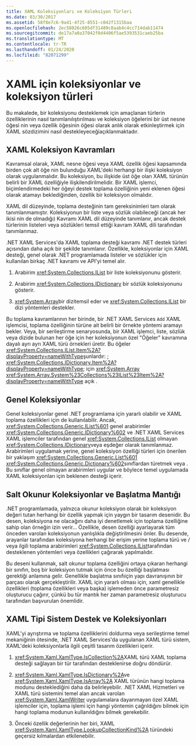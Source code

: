 ```yaml
---
title: XAML Koleksiyonları ve Koleksiyon Türleri
ms.date: 03/30/2017
ms.assetid: 58f8e7c6-9a41-4f25-8551-c042f1315baa
ms.openlocfilehash: 2ec58026c605df31489c8aab4c4cc714dab11474
ms.sourcegitcommit: de17a7a0a37042f0d4406f5ae5393531caeb25ba
ms.translationtype: MT
ms.contentlocale: tr-TR
ms.lasthandoff: 01/24/2020
ms.locfileid: "82071299"
---
```

# <a name="collections-and-collection-types-for-xaml"></a>XAML için koleksiyonlar ve koleksiyon türleri

Bu makalede, bir koleksiyonu desteklemek için amaçlanan türlerin özelliklerinin nasıl tanımlanılıştırılması ve koleksiyon öğelerini bir üst nesne öğesi nin veya özellik öğesinin öğesi olarak anlık olarak etkinleştirmek için XAML sözdizimini nasıl destekleyeceğiaçıklanmaktadır.

## <a name="xaml-collection-concepts"></a>XAML Koleksiyon Kavramları

Kavramsal olarak, XAML nesne öğesi veya XAML özellik öğesi kapsamında birden çok alt öğe nin bulunduğu XAML'deki herhangi bir ilişki koleksiyon olarak uygulanmalıdır. Bu koleksiyon, bu ilişkide üst öğe olan XAML türünün belirli bir XAML özelliğiyle ilişkilendirilmelidir. Bir XAML işlemci, biçimlendirmedeki her öğeyi destek toplama özelliğinin yeni eklenen öğesi olarak atamayı beklediğinden, özellik bir koleksiyon olmalıdır.

XAML dil düzeyinde, toplama desteğinin tam gereksinimleri tam olarak tanımlanmamıştır. Koleksiyonun bir liste veya sözlük olabileceği (ancak her ikisi nin de olmadığı) Kavramı XAML dil düzeyinde tanımlanır, ancak destek türlerinin listeleri veya sözlükleri temsil ettiği kavram XAML dili tarafından tanımlanmaz.

.NET XAML Services'da XAML toplama desteği kavramı .NET destek türleri açısından daha açık bir şekilde tanımlanır. Özellikle, koleksiyonlar için XAML desteği, genel olarak .NET programlamada listeler ve sözlükler için kullanılan birkaç .NET kavramı ve API'yi temel alır.

1. Arabirim <xref:System.Collections.IList> bir liste koleksiyonunu gösterir.

2. Arabirim <xref:System.Collections.IDictionary> bir sözlük koleksiyonunu gösterir.

3. <xref:System.Array>bir dizitemsil eder ve <xref:System.Collections.IList> bir dizi yöntemleri destekler.

Bu toplama kavramlarının her birinde, bir .NET XAML Services `Add` XAML işlemcisi, toplama özelliğinin türüne ait belirli bir örnekte yöntemi aramayı bekler. Veya, bir serileştirme senaryosunda, bir XAML işlemci, liste, sözlük veya dizide bulunan her öğe için her koleksiyonun özel "Öğeler" kavramına dayalı ayrı ayrı XAML türü örnekleri üretir. Bu öğeler <xref:System.Collections.IList.Item%2A?displayProperty=nameWithType>şunlardır: ; <xref:System.Collections.IDictionary.Item%2A?displayProperty=nameWithType>; için <xref:System.Array> <xref:System.Array.System%23Collections%23IList%23Item%2A?displayProperty=nameWithType> açık .

## <a name="generic-collections"></a>Genel Koleksiyonlar

Genel koleksiyonlar genel .NET programlama için yararlı olabilir ve XAML toplama özellikleri için de kullanılabilir. Ancak, <xref:System.Collections.Generic.IList%601> genel arabirimler <xref:System.Collections.Generic.IDictionary%602> ve .NET XAML Services XAML işlemciler tarafından genel <xref:System.Collections.IList> olmayan <xref:System.Collections.IDictionary>veya eşdeğer olarak tanımlanmaz. Arabirimleri uygulamak yerine, genel koleksiyon özelliği türleri için önerilen bir yaklaşım <xref:System.Collections.Generic.List%601> <xref:System.Collections.Generic.Dictionary%602>sınıflardan türetmek veya . Bu sınıflar genel olmayan arabirimleri uygular ve böylece temel uygulamada XAML koleksiyonları için beklenen desteği içerir.

## <a name="read-only-collections-and-initialization-logic"></a>Salt Okunur Koleksiyonlar ve Başlatma Mantığı

.NET programlamada, yalnızca okunur koleksiyon olarak bir koleksiyon değeri tutan herhangi bir özellik yapmak için yaygın bir tasarım desenidir. Bu desen, koleksiyona ne olacağını daha iyi denetlemek için toplama özelliğine sahip olan örneğin izin verir... Özellikle, desen özelliği ayarlayarak tüm önceden varolan koleksiyonun yanlışlıkla değiştirilmesini önler. Bu desende, arayanlar tarafından koleksiyona herhangi bir erişim yerine toplama türü ve / veya ilgili toplama arabirimleri <xref:System.Collections.IList>tarafından desteklenen yöntemleri veya özellikleri çağırarak yapılmalıdır.

Bu deseni kullanmak, salt okunur toplama özelliğini ortaya çıkaran herhangi bir sınıfın, boş bir koleksiyon tutmak için önce bu özelliği başlatması gerektiği anlamına gelir. Genellikle başlatma sınıfıiçin yapı davranışının bir parçası olarak gerçekleştirilir. XAML için yararlı olması için, xaml genellikle özellikleri (toplama özellikleri veya başka) işlemeden önce parametresiz oluşturucu çağırır, çünkü bu tür mantık her zaman parametresiz oluşturucu tarafından başvurulan önemlidir.

## <a name="xaml-type-system-support-and-collections"></a>XAML Tipi Sistem Destek ve Koleksiyonları

XAML'yi ayrıştırma ve toplama özelliklerini doldurma veya serileştirme temel mekaniğinin ötesinde, .NET XAML Services'da uygulanan XAML türü sistem, XAML'deki koleksiyonlarla ilgili çeşitli tasarım özellikleri içerir.

1. <xref:System.Xaml.XamlType.IsCollection%2A>XAML türü XAML toplama desteği sağlayan bir tür tarafından desteklenirse doğru döndürür.

2. <xref:System.Xaml.XamlType.IsDictionary%2A>ve <xref:System.Xaml.XamlType.IsArray%2A> XAML türünün hangi toplama modunu desteklediğini daha da belirleyebilir. .NET XAML Hizmetleri ve XAML türü sistemini temel alan ancak varolan <xref:System.Xaml.XamlWriter> uygulamalara dayanmayan özel XAML işlemciler için, toplama işlemi için hangi yöntemin çağrıldığını bilmek için hangi toplama modunun kullanıldığını bilmek gerekebilir.

3. Önceki özellik değerlerinin her biri, XAML <xref:System.Xaml.XamlType.LookupCollectionKind%2A> türündeki geçersiz kılmalardan etkilenebilir.
